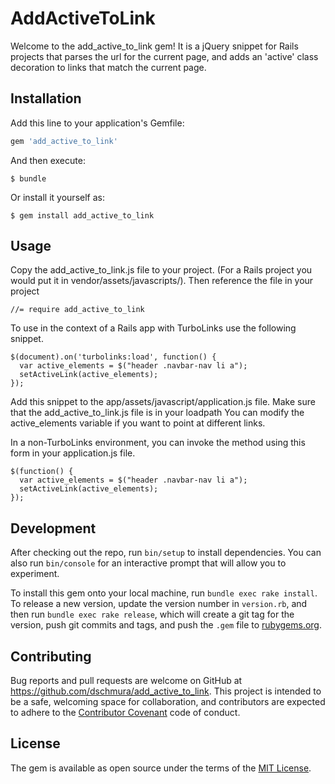 # AddActiveToLink

Welcome to the add_active_to_link gem! It is a jQuery snippet for Rails projects that parses the url for the current page, and adds an 'active' class decoration to links that match the current page.


## Installation

Add this line to your application's Gemfile:

```ruby
gem 'add_active_to_link'
```

And then execute:

    $ bundle

Or install it yourself as:

    $ gem install add_active_to_link

## Usage


Copy the add_active_to_link.js file to your project. (For a Rails project you would put it in vendor/assets/javascripts/). Then reference the file in your project 
```
//= require add_active_to_link
```

To use in the context of a Rails app with TurboLinks use the following snippet.

```
$(document).on('turbolinks:load', function() {
  var active_elements = $("header .navbar-nav li a");
  setActiveLink(active_elements);
});
```
Add this snippet to the app/assets/javascript/application.js file. Make sure that the add_active_to_link.js file is in your loadpath
You can modify the active_elements variable if you want to point at different links.

In a non-TurboLinks environment, you can invoke the method using this form in your application.js file. 
```
$(function() {
  var active_elements = $("header .navbar-nav li a");
  setActiveLink(active_elements);
});
```


## Development

After checking out the repo, run `bin/setup` to install dependencies. You can also run `bin/console` for an interactive prompt that will allow you to experiment.

To install this gem onto your local machine, run `bundle exec rake install`. To release a new version, update the version number in `version.rb`, and then run `bundle exec rake release`, which will create a git tag for the version, push git commits and tags, and push the `.gem` file to [rubygems.org](https://rubygems.org).

## Contributing

Bug reports and pull requests are welcome on GitHub at https://github.com/dschmura/add_active_to_link. This project is intended to be a safe, welcoming space for collaboration, and contributors are expected to adhere to the [Contributor Covenant](http://contributor-covenant.org) code of conduct.


## License

The gem is available as open source under the terms of the [MIT License](http://opensource.org/licenses/MIT).

